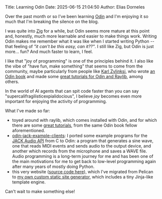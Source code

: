 Title: Learning Odin
Date: 2025-06-15 21:04:50
Author: Elias Dorneles

Over the past month or so I've been learning [Odin](https://odin-lang.org/) and
I'm enjoying it so much that I'm breaking the silence on the blog.

I was quite into [Zig](https://ziglang.org/) for a while, but Odin seems more
mature at this point and, honestly, much more learnable and easier to make
things work. Writing Odin makes me remember what it was like when I started
writing Python -- that feeling of _"it can't be this easy, can it??"_. I still
like Zig, but Odin is just more... fun? And much faster to learn, I feel.

I like that "joy of programming" is one of the principles behind it. I also
like the vibe of "have fun, make something" that seems to come from the
community, maybe particularly from people like [Karl
Zylinksi](https://zylinski.se/), who wrote [an Odin
book](https://odinbook.com/) and made some [great tutorials for Odin and
Raylib](https://www.youtube.com/@karl_zylinski), among others.

In the world of AI agents that can spit code faster than you can say
"supercalifragilisticexpialidocious", I believe _joy_ becomes even more
important for enjoying the activity of programming.

What I've made so far:

- toyed around with raylib, which comes installed with Odin, and for which there
  are some [great tutorials](https://www.youtube.com/@karl_zylinski), from the
  same Odin book fellow aforementioned.
- [odin-jack-example-clients](https://github.com/eliasdorneles/odin-jack-example-clients):
  I ported some example programs for the [JACK Audio
  API](https://jackaudio.org/api/) from C to Odin: a program that generates a
  sine wave, one that reads MIDI events and sends audio to the output device,
  and another which records from the microphone and saves a WAVE file. Audio
  programming is a long-term journey for me and has been one of the main
  motivations for me to get back to low-level programming again after many
  years of mostly doing Python.
- this very website ([source code
  here](https://github.com/eliasdorneles/eliasdorneles.github.io)), which I've
  migrated from Pelican to [my own custom static site
  generator](https://github.com/eliasdorneles/eliasdorneles.github.io/tree/source/sitegen),
  which includes a tiny Jinja-like template engine.

Can't wait to make something else!
